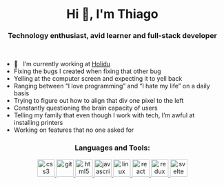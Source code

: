 <h1 align="center">Hi 👋, I'm Thiago</h1>
<h3 align="center">Technology enthusiast, avid learner and full-stack developer</h3>
<br />

- 🏢 &nbsp; I’m currently working at [Holidu](https://holidu.com)
- Fixing the bugs I created when fixing that other bug
- Yelling at the computer screen and expecting it to yell back
- Ranging between “I love programming” and “I hate my life” on a daily basis
- Trying to figure out how to align that div one pixel to the left
- Constantly questioning the brain capacity of users
- Telling my family that even though I work with tech, I’m awful at installing printers
- Working on features that no one asked for

<h3 align="center">Languages and Tools:</h3>
<p align="center"> 
  <a href="https://www.w3schools.com/css/" target="_blank"> 
    <img src="https://cdn.jsdelivr.net/gh/devicons/devicon/icons/css3/css3-original.svg" alt="css3" width="40" height="40"/> 
  </a> 
  <a href="https://git-scm.com/" target="_blank"> 
    <img src="https://cdn.jsdelivr.net/gh/devicons/devicon/icons/git/git-original.svg" alt="git" width="40" height="40"/>
  </a>
  <a href="https://www.w3.org/html/" target="_blank"> 
    <img src="https://cdn.jsdelivr.net/gh/devicons/devicon/icons/html5/html5-original.svg" alt="html5" width="40" height="40"/> 
  </a> 
  <a href="https://developer.mozilla.org/en-US/docs/Web/JavaScript" target="_blank"> 
    <img src="https://cdn.jsdelivr.net/gh/devicons/devicon/icons/javascript/javascript-original.svg" alt="javascript" width="40" height="40"/> 
  </a> 
  <a href="https://www.linux.org/" target="_blank"> 
    <img src="https://cdn.jsdelivr.net/gh/devicons/devicon/icons/linux/linux-original.svg" alt="linux" width="40" height="40"/> 
  </a> 
  <a href="https://reactjs.org/" target="_blank"> 
    <img src="https://cdn.jsdelivr.net/gh/devicons/devicon/icons/react/react-original.svg" alt="react" width="40" height="40"/> 
  </a> 
  <a href="https://redux.js.org" target="_blank"> 
    <img src="https://cdn.jsdelivr.net/gh/devicons/devicon/icons/redux/redux-original.svg" alt="redux" width="40" height="40"/> 
  </a> 
  <a href="https://svelte.dev" target="_blank"> 
    <img src="https://cdn.jsdelivr.net/gh/devicons/devicon/icons/svelte/svelte-original.svg" alt="svelte" width="40" height="40"/> 
  </a>
</p>
